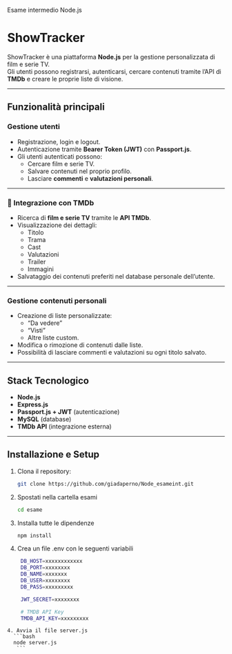 Esame intermedio Node.js
#  ShowTracker

ShowTracker è una piattaforma **Node.js** per la gestione personalizzata di film e serie TV.  
Gli utenti possono registrarsi, autenticarsi, cercare contenuti tramite l’API di **TMDb** e creare le proprie liste di visione.

---

##  Funzionalità principali

###  Gestione utenti
- Registrazione, login e logout.  
- Autenticazione tramite **Bearer Token (JWT)** con **Passport.js**.  
- Gli utenti autenticati possono:
  - Cercare film e serie TV.  
  - Salvare contenuti nel proprio profilo.  
  - Lasciare **commenti** e **valutazioni personali**.  

---

### 🎥 Integrazione con TMDb
- Ricerca di **film e serie TV** tramite le **API TMDb**.  
- Visualizzazione dei dettagli:
  - Titolo  
  - Trama  
  - Cast  
  - Valutazioni  
  - Trailer  
  - Immagini  
- Salvataggio dei contenuti preferiti nel database personale dell’utente.  

---

###  Gestione contenuti personali
- Creazione di liste personalizzate:
  - “Da vedere”  
  - “Visti”  
  - Altre liste custom.  
- Modifica o rimozione di contenuti dalle liste.  
- Possibilità di lasciare commenti e valutazioni su ogni titolo salvato.  

---

##  Stack Tecnologico

- **Node.js**  
- **Express.js**  
- **Passport.js + JWT** (autenticazione)  
- **MySQL** (database)  
- **TMDb API** (integrazione esterna)  

---

##  Installazione e Setup

1. Clona il repository:
   ```bash
   git clone https://github.com/giadaperno/Node_esameint.git
    ```
2. Spostati nella cartella esami
   ```bash
   cd esame
    ```
3. Installa tutte le dipendenze
   ```bash
   npm install
    ```
4. Crea un file .env con le seguenti variabili
   ```bash
    DB_HOST=xxxxxxxxxxxx
    DB_PORT=xxxxxxxx
    DB_NAME=xxxxxxx
    DB_USER=xxxxxxxx
    DB_PASS=xxxxxxxxx

    JWT_SECRET=xxxxxxxx

    # TMDB API Key
    TMDB_API_KEY=xxxxxxxxx
 ```
4. Avvia il file server.js
   ```bash
   node server.js
    ```
